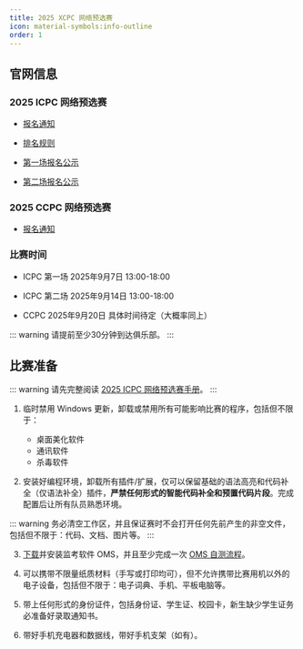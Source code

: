 ```yaml
---
title: 2025 XCPC 网络预选赛
icon: material-symbols:info-outline
order: 1
---
```


## 官网信息

### 2025 ICPC 网络预选赛

- [报名通知](https://icpc.pku.edu.cn/tzgg/d391ff01ec934ec8b028192873c7f973.htm)

- [排名规则](https://icpc.pku.edu.cn/tzgg/68f85b57e7d641aaa9b141096390bee6.htm)

- [第一场报名公示](https://icpc.pku.edu.cn/tzgg/287e0b8039ed49a6bacdee4735e0a3e4.htm)

- [第二场报名公示](https://icpc.pku.edu.cn/tzgg/171a5b44206c40bbac61831590b46f56.htm)

### 2025 CCPC 网络预选赛

- [报名通知](/notifications/2025-online-contests/2025CCPC网络赛报名通知.pdf)

### 比赛时间

- ICPC 第一场 2025年9月7日 13:00-18:00

- ICPC 第二场 2025年9月14日 13:00-18:00

- CCPC 2025年9月20日 具体时间待定（大概率同上）

::: warning
请提前至少30分钟到达俱乐部。
:::

## 比赛准备

::: warning
请先完整阅读 [2025 ICPC 网络预选赛手册](/notifications/2025-online-contests/2025ICPC网络预选赛手册.pdf)。
:::

1. 临时禁用 Windows 更新，卸载或禁用所有可能影响比赛的程序，包括但不限于：
    - 桌面美化软件
    - 通讯软件
    - 杀毒软件

2. 安装好编程环境，卸载所有插件/扩展，仅可以保留基础的语法高亮和代码补全（仅语法补全）插件，**严禁任何形式的智能代码补全和预置代码片段**。完成配置后让所有队员熟悉环境。

::: warning
务必清空工作区，并且保证赛时不会打开任何先前产生的非空文件，包括但不限于：代码、文档、图片等。
:::

3. [下载](https://oms.pintia.cn/home/downloads)并安装监考软件 OMS，并且至少完成一次 [OMS 自测流程](https://oms.pintia.cn/home/self-test)。

4. 可以携带不限量纸质材料（手写或打印均可），但不允许携带比赛用机以外的电子设备，包括但不限于：电子词典、手机、平板电脑等。

5. 带上任何形式的身份证件，包括身份证、学生证、校园卡，新生缺少学生证务必准备好录取通知书。

6. 带好手机充电器和数据线，带好手机支架（如有）。